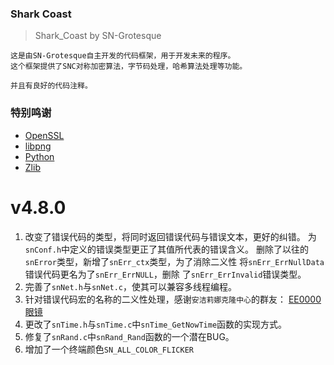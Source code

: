 ### Shark Coast
> Shark_Coast by SN-Grotesque

```text
这是由SN-Grotesque自主开发的代码框架，用于开发未来的程序。
这个框架提供了SNC对称加密算法，字节码处理，哈希算法处理等功能。

并且有良好的代码注释。
```

### 特别鸣谢
 - [OpenSSL](https://github.com/openssl/openssl)
 - [libpng](http://libpng.org/pub/png/)
 - [Python](https://www.python.org/)
 - [Zlib](https://github.com/madler/zlib)

# v4.8.0
1. 改变了错误代码的类型，将同时返回错误代码与错误文本，更好的纠错。
    为`snConf.h`中定义的错误类型更正了其值所代表的错误含义。
    删除了以往的`snError`类型，新增了`snErr_ctx`类型，为了消除二义性
    将`snErr_ErrNullData`错误代码更名为了`snErr_ErrNULL`，删除
    了`snErr_ErrInvalid`错误类型。
2. 完善了`snNet.h`与`snNet.c`，使其可以兼容多线程编程。
3. 针对错误代码宏的名称的二义性处理，感谢`安洁莉娜克隆中心`的群友：
    [EE0000](https://github.com/ZhaoZuohong)
    [眼镜](https://github.com/Cuthbert-yong)
4. 更改了`snTime.h`与`snTime.c`中`snTime_GetNowTime`函数的实现方式。
5. 修复了`snRand.c`中`snRand_Rand`函数的一个潜在BUG。
6. 增加了一个终端颜色`SN_ALL_COLOR_FLICKER`

